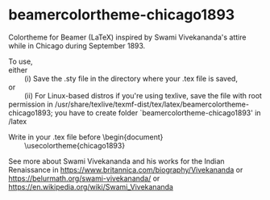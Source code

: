 # beamercolortheme-chicago1893
Colortheme for Beamer (LaTeX) inspired by Swami Vivekananda's attire while in Chicago during September 1893.<br />

To use,<br />
either<br />
&nbsp;&nbsp;&nbsp;&nbsp;&nbsp;&nbsp;&nbsp;&nbsp;(i) Save the .sty file in the directory where your .tex file is saved,<br />
or<br />
&nbsp;&nbsp;&nbsp;&nbsp;&nbsp;&nbsp;&nbsp;&nbsp;(ii) For Linux-based distros if you're using texlive, save the file with root permission in /usr/share/texlive/texmf-dist/tex/latex/beamercolortheme-chicago1893; you have to create folder `beamercolortheme-chicago1893' in /latex<br />
  
Write in your .tex file before \begin{document}<br />
&nbsp;&nbsp;&nbsp;&nbsp;&nbsp;&nbsp;&nbsp;&nbsp;\usecolortheme{chicago1893}<br />

See more about Swami Vivekananda and his works for the Indian Renaissance in https://www.britannica.com/biography/Vivekananda or https://belurmath.org/swami-vivekananda/ or https://en.wikipedia.org/wiki/Swami_Vivekananda

